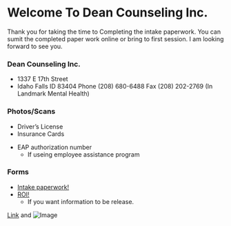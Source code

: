 # Welcome To Dean Counseling Inc.

Thank you for taking the time to Completing the intake paperwork. You can sumit the completed paper work online or bring to first session. I am looking forward to see you.

### Dean Counseling Inc.
>
- 1337 E 17th Street
- Idaho Falls ID 83404
Phone (208) 680-6488
Fax (208) 202-2769
(In Landmark Mental Health)
> 

### Photos/Scans
> 
- Driver’s License 
- Insurance Cards
>  

- EAP authorization number
  - If useing employee assistance program
### Forms
- [Intake paperwork!](http://google.com)
- [ROI!](http://google.com) 
  * If you want information to be release.






[Link](url) and ![Image](src)
